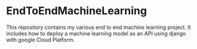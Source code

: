# EndToEndMachineLearning
This repository contains my various end to end machine learning project. It includes how to deploy a machine learning model as an API using django with google Cloud Platform.
